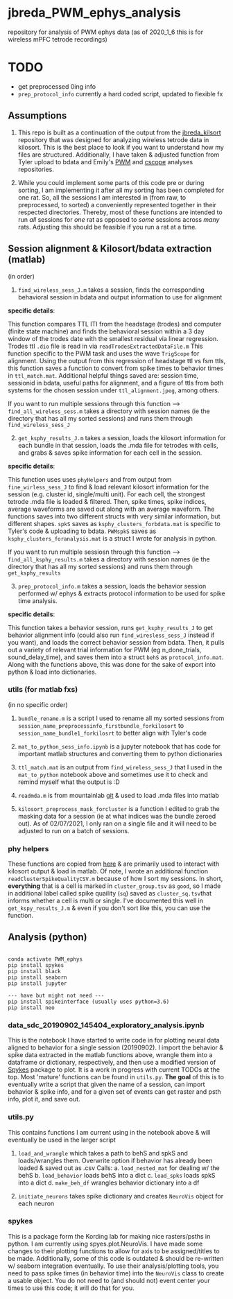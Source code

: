 # jbreda_PWM_ephys_analysis

repository for analysis of PWM ephys data (as of 2020_1_6 this is for wireless mPFC tetrode recordings)

# TODO
* get preprocessed 0ing info
* `prep_protocol_info` currently a hard coded script, updated to flexible fx

## Assumptions

1. This repo is built as a continuation of the output from the [jbreda_kilsort](https://github.com/Brody-Lab/jbreda_kilosort) repository that was designed for analyzing wireless tetrode data in kilosort. This is the best place to look if you want to understand how my files are structured. Additionally, I have taken & adjusted function from Tyler upload to bdata and Emily's [PWM](https://github.com/Brody-Lab/emilyjanedennis_PWManalysis/blob/master/find_wireless_sess.m) and [cscope](https://github.com/Brody-Lab/cscope) analyses repositories.

2. While you could implement some parts of this code pre or during sorting, I am implementing it after all my sorting has been completed for one rat. So, all the sessions I am interested in (from raw, to preprocessed, to sorted) a conveniently represented together in their respected directories. Thereby, most of these functions are intended to run *all* sessions for *one* rat as opposed to *some* sessions across *many* rats. Adjusting this should be feasible if you run a rat at a time.


## Session alignment & Kilosort/bdata extraction (matlab)
(in order)
1. `find_wireless_sess_J.m` takes a session, finds the corresponding behavioral session in bdata and output information to use for alignment

  **specific details**:

  This function compares TTL ITI from the headstage (trodes) and computer (finite state machine) and finds the behavioral session within a 3 day window of the trodes date with the smallest residual via linear regression. Trodes ttl `.dio` file is read in via `readTrodesExtractedDataFile.m` This function specific to the PWM task and uses the wave `TrigScope` for alignment. Using the output from this regression of headstage ttl vs fsm ttls, this function saves a function to convert from spike times to behavior times in `ttl_match.mat`. Additional helpful things saved are: session time, sessionid in bdata, useful paths for alignment, and a figure of ttls from both systems for the chosen session under `ttl_alignment.jpeg`, among others.

  If you want to run multiple sessions through this function --> `find_all_wireless_sess.m` takes a directory with session names (ie the directory that has all my sorted sessions) and runs them through `find_wireless_sess_J`


2. `get_ksphy_results_J.m` takes a session, loads the kilosort information for each bundle in that session, loads the .mda file for tetrodes with cells, and grabs & saves spike information for each cell in the session.

  **specific details**:

  This function uses uses `phyHelpers` and  from output from `fine_wirless_sess_J` to find & load relevant kilosort information for the session (e.g. cluster id, single/multi unit). For each cell, the strongest tetrode .mda file is loaded & filtered. Then, spike times, spike indices, average waveforms are saved out along with an average waveform. The functions saves into two different structs with very similar information, but different shapes. `spkS` saves as `ksphy_clusters_forbdata.mat` is specific to Tyler's code & uploading to bdata. `PWMspkS` saves as `ksphy_clusters_foranalysis.mat` is a struct I wrote for analysis in python.

  If you want to run multiple sessiosn through this function --> `find_all_ksphy_results.m` takes a directory with session names (ie the directory that has all my sorted sessions) and runs them through `get_ksphy_results`

3. `prep_protocol_info.m` takes a session, loads the behavior session performed w/ ephys & extracts protocol information to be used for spike time analysis.

  **specific details**:

  This function takes a behavior session, runs `get_ksphy_results_J` to get behavior alignment info (could also run `find_wiresless_sess_J` instead if you want), and loads the correct behavior session from bdata. Then, it pulls out a variety of relevant trial information for PWM (eg n_done_trials, sound_delay_time), and saves them into a struct `behS` as `protocol_info.mat`. Along with the functions above, this was done for the sake of export into python & load into dictionaries.

### utils (for matlab fxs)
(in no specific order)
1. `bundle_rename.m` is a script I used to rename all my sorted sessions from `session_name_preprocessinfo_firstbundle_forkilosort` to `session_name_bundle1_forkilosrt` to better align with Tyler's code

2. `mat_to_python_sess_info.ipynb` is a jupyter notebook that has code for important matlab structures and converting them to python dictionaries

3.  `ttl_match.mat` is an output from `find_wireless_sess_J` that I used in the `mat_to_python` notebook above and sometimes use it to check and remind myself what the output is :D

4. `readmda.m` is from mountainlab [git](https://github.com/flatironinstitute/mountainlab/tree/master/matlab/mdaio) & used to load .mda files into matlab

5. `kilosort_preprocess_mask_forcluster` is a function I edited to grab the masking data for a session (ie at what indices was the bundle zeroed out). As of 02/07/2021, I only ran on a single file and it will need to be adjusted to run on a batch of sessions.

### phy helpers

These functions are copied from [here](https://github.com/cortex-lab/spikes/tree/master/preprocessing/phyHelpers) & are primarily used to interact with kilosort output & load in matlab. Of note, I wrote an additional function `readClusterSpikeQualityCSV.m` because of how I sort my sessions. In short, **everything** that is a cell is marked in `cluster_group.tsv` as `good`, so I made in additional label called spike quaility (`sq`) saved as `cluster_sq.tsv`that informs whether a cell is multi or single. I've documented this well in `get_kspy_results_J.m` & even if you don't sort like this, you can use the function.


## Analysis (python)
```conda create -n PWM_ephys python=3.7 pip numpy matplotlib scipy scikit-learn h5py pyqt cython pillow

conda activate PWM_ephys
pip install spykes
pip install black
pip install seaborn
pip install jupyter

--- have but might not need ---
pip install spikeinterface (usually uses python=3.6)
pip install neo
```

### data_sdc_20190902_145404_exploratory_analysis.ipynb

This is the notebook I have started to write code in for plotting neural data aligned to behavior for a single session (20190902). I import the behavior & spike data extracted in the matlab functions above, wrangle them into a dataframe or dictionary, respectively, and then use a modified version of [Spykes](https://github.com/KordingLab/spykes) package to plot. It is a work in progress with current TODOs at the top. Most 'mature' functions can be found in `utils.py`. **The goal** of this is to eventually write a script that given the name of a session, can import behavior & spike info, and for a given set of events can get raster and psth info, plot it, and save out.

### utils.py

This contains functions I am current using in the notebook above & will eventually be used in the larger script

1.  `load_and_wrangle` which takes a path to behS and spkS and loads/wrangles them. Overwrite option if behavior has already been loaded & saved out as .csv Calls:
  a. `load_nested_mat` for dealing w/ the behS
  b. `load_behavior` loads behS into a dict
  c. `load_spks` loads spkS into a dict
  d. `make_beh_df` wrangles behavior dictionary into a df

2. `initiate_neurons` takes spike dictionary and creates `NeuroVis` object for each neuron

### spykes

This is a package form the Kording lab for making nice rasters/psths in python. I am currently using spyes.plot.NeuroVis. I have made some changes to their plotting functions to allow for axis to be assigned/titles to be made. Additionally, some of this code is outdated & should be re-written w/ seaborn integration eventually. To use their analysis/plotting tools, you need to pass spike times (in behavior time) into the `NeuroVis` class to create a usable object. You do not need to (and should not) event center your times to use this code; it will do that for you.
